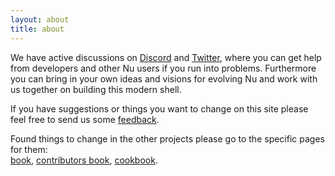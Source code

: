 ```yaml
---
layout: about
title: about
---
```

We have active discussions on [Discord](https://discord.gg/NtAbbGn) and [Twitter](https://twitter.com/nu_shell), where you can get help from developers and other Nu users if you run into problems. Furthermore you can bring in your own ideas and visions for evolving Nu and work with us together on building this modern shell.

If you have suggestions or things you want to change on this site please feel free to send us some [feedback](https://github.com/nushell/nushell.github.io).

Found things to change in the other projects please go to the specific pages for them:  
[book](https://github.com/nushell/book), [contributors book](https://github.com/nushell/contributor-book), [cookbook](https://github.com/nushell/cookbook).